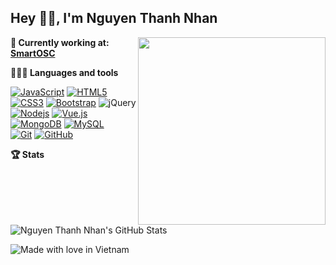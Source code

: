 ## Hey 👋🏽, I'm Nguyen Thanh Nhan

<img align="right" src="https://raw.githubusercontent.com/rajput2107/rajput2107/master/Assets/Developer.gif" width="300" />

**💼 Currently working at:** <a href="https://smartosc.com/" target="_blank"><b>SmartOSC</b></a>

**👨🏻‍💻 Languages and tools**

[![JavaScript](https://img.shields.io/badge/-JavaScript-black?style=flat&logo=javascript)](https://github.com/tuinhanne) [![HTML5](https://img.shields.io/badge/-HTML5-E34F26?style=flat&logo=html5&logoColor=white)](https://github.com/tuinhanne) [![CSS3](https://img.shields.io/badge/-CSS3-1572B6?style=flat&logo=css3)](https://github.com/tuinhanne) [![Bootstrap](https://img.shields.io/badge/-Bootstrap-563D7C?style=flat&logo=bootstrap)](https://github.com/tuinhanne) ![jQuery](https://img.shields.io/badge/-jQuery-222222?style=flat&logo=jQuery&logoColor=0769AD)<br />
[![Nodejs](https://img.shields.io/badge/-Nodejs-black?style=flat&logo=Node.js)](https://github.com/tuinhanne) [![Vue.js](https://img.shields.io/badge/-Vuejs-grey?style=flat&logo=vue.js)](https://github.com/tuinhanne)  [![MongoDB](https://img.shields.io/badge/-MongoDB-green?style=flat&logo=Mongodb)](https://github.com/tuinhanne) [![MySQL](https://img.shields.io/badge/-MySQL-black?style=flat&logo=mysql)](https://github.com/tuinhanne)<br />
[![Git](https://img.shields.io/badge/-Git-black?style=flat&logo=git)](https://github.com/tuinhanne) [![GitHub](https://img.shields.io/badge/-GitHub-181717?style=flat&logo=github)](https://github.com/tuinhanne)

**🏆 Stats**

![Nguyen Thanh Nhan's GitHub Stats](https://github-readme-stats.vercel.app/api?username=tuinhanne&hide=["stars"]&show_icons=true)

![Made with love in Vietnam](https://madewithlove.now.sh/vn?heart=true)
